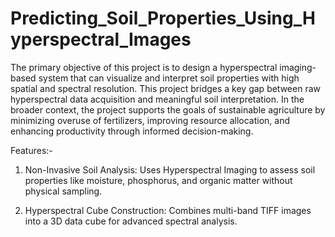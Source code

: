 # Predicting_Soil_Properties_Using_Hyperspectral_Images

The primary objective of this project is to design a hyperspectral imaging-based system that can visualize and interpret soil properties with high spatial and spectral resolution.
This project bridges a key gap between raw hyperspectral data acquisition and meaningful soil interpretation. In the broader context, the project supports the goals of sustainable agriculture by
minimizing overuse of fertilizers, improving resource allocation, and enhancing productivity through informed decision-making.

Features:-

1. Non-Invasive Soil Analysis: Uses Hyperspectral Imaging to assess soil properties like moisture, phosphorus, and organic matter without physical sampling.

2. Hyperspectral Cube Construction: Combines multi-band TIFF images into a 3D data cube for advanced spectral analysis.
